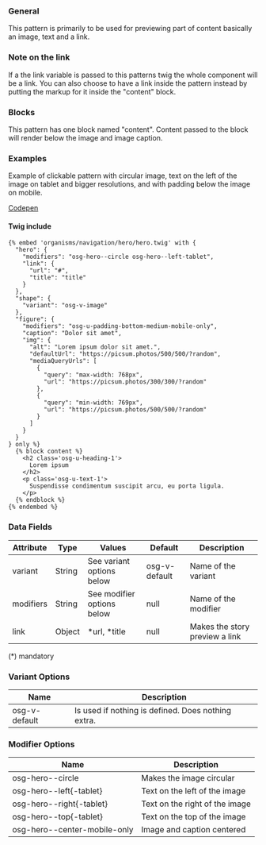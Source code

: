 ### General

This pattern is primarily to be used for previewing part of content basically an image, text and a link.

### Note on the link

If a the link variable is passed to this patterns twig the whole component will be a link. You can also choose to have a link inside the pattern instead by putting the markup for it inside the "content" block.

### Blocks

This pattern has one block named "content". Content passed to the block will render below the image and image caption.

### Examples

Example of clickable pattern with circular image, text on the left of the image on tablet and bigger resolutions, and with padding below the image on mobile.

[Codepen](https://codepen.io/oslokommune/pen/Gejwvv)

#### Twig include

```twig
{% embed 'organisms/navigation/hero/hero.twig' with {
  "hero": {
    "modifiers": "osg-hero--circle osg-hero--left-tablet",
    "link": {
      "url": "#",
      "title": "title"
    }
  },
  "shape": {
    "variant": "osg-v-image"
  },
  "figure": {
    "modifiers": "osg-u-padding-bottom-medium-mobile-only",
    "caption": "Dolor sit amet",
    "img": {
      "alt": "Lorem ipsum dolor sit amet.",
      "defaultUrl": "https://picsum.photos/500/500/?random",
      "mediaQueryUrls": [
        {
          "query": "max-width: 768px",
          "url": "https://picsum.photos/300/300/?random"
        },
        {
          "query": "min-width: 769px",
          "url": "https://picsum.photos/500/500/?random"
        }
      ]
    }
  }
} only %}
  {% block content %}
    <h2 class='osg-u-heading-1'>
      Lorem ipsum
    </h2>
    <p class='osg-u-text-1'>
      Suspendisse condimentum suscipit arcu, eu porta ligula.
    </p>
  {% endblock %}
{% endembed %}
```

### Data Fields

| Attribute | Type   | Values                     | Default       | Description                    |
| --------- | ------ | -------------------------- | ------------- | ------------------------------ |
| variant   | String | See variant options below  | osg-v-default | Name of the variant            |
| modifiers | String | See modifier options below | null          | Name of the modifier           |
| link      | Object | *url, *title               | null          | Makes the story preview a link |

(\*) mandatory

### Variant Options

| Name          | Description                                        |
| ------------- | -------------------------------------------------- |
| osg-v-default | Is used if nothing is defined. Does nothing extra. |

### Modifier Options

| Name                         | Description                    |
| ---------------------------- | ------------------------------ |
| osg-hero--circle             | Makes the image circular       |
| osg-hero--left{-tablet}      | Text on the left of the image  |
| osg-hero--right{-tablet}     | Text on the right of the image |
| osg-hero--top{-tablet}       | Text on the top of the image   |
| osg-hero--center-mobile-only | Image and caption centered     |
